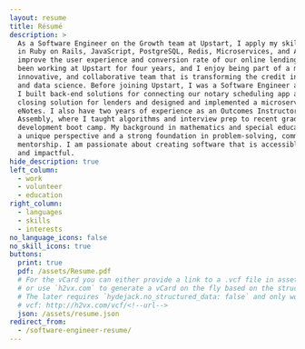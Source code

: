 ```yaml
---
layout: resume
title: Résumé
description: >
  As a Software Engineer on the Growth team at Upstart, I apply my skills and knowledge
  in Ruby on Rails, JavaScript, PostgreSQL, Redis, Microservices, and A/B Testing to
  improve the user experience and conversion rate of our online lending platform. I have
  been working at Upstart for four years, and I enjoy being part of a mission-driven,
  innovative, and collaborative team that is transforming the credit industry with AI
  and data science. Before joining Upstart, I was a Software Engineer at Snapdocs, where
  I built back-end solutions for connecting our notary scheduling app and our digital
  closing solution for lenders and designed and implemented a microservice for storing
  eNotes. I also have two years of experience as an Outcomes Instructor at General
  Assembly, where I taught algorithms and interview prep to recent graduates of the web
  development boot camp. My background in mathematics and special education has given me
  a unique perspective and a strong foundation in problem-solving, communication, and
  mentorship. I am passionate about creating software that is accessible, user-friendly,
  and impactful.
hide_description: true
left_column:
  - work
  - volunteer
  - education
right_column:
  - languages
  - skills
  - interests
no_language_icons: false
no_skill_icons: true
buttons:
  print: true
  pdf: /assets/Resume.pdf
  # For the vCard you can either provide a link to a .vcf file in assets (see `pdf` above),
  # or use `h2vx.com` to generate a vCard on the fly based on the structured data of the resume page.
  # The later requires `hydejack.no_structured_data: false` and only works once the site is deployed to a public URL.
  # vcf: http://h2vx.com/vcf/<!--url-->
  json: /assets/resume.json
redirect_from:
  - /software-engineer-resume/
---
```

